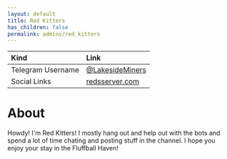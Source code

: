 ```yaml
---
layout: default
title: Red Kitters
has_children: false
permalink: admins/red_kitters
---
```



| Kind        | Link          |
|:-------------|:------------------|
| Telegram Username           | [@LakesideMiners](t.me/lakesideminers) | 
| Social Links | [redsserver.com](redsserver.com)   |


# About
Howdy! I'm Red Kitters! I mostly hang out and help out with the bots and spend a lot of time chating and posting stuff in the channel. 
I hope you enjoy your stay in the Fluffball Haven!
